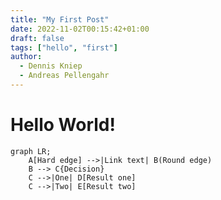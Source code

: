 ```yaml
---
title: "My First Post"
date: 2022-11-02T00:15:42+01:00
draft: false
tags: ["hello", "first"]
author: 
  - Dennis Kniep
  - Andreas Pellengahr
---
```

# Hello World!


```mermaid
graph LR;
    A[Hard edge] -->|Link text| B(Round edge)
    B --> C{Decision}
    C -->|One| D[Result one]
    C -->|Two| E[Result two]
```